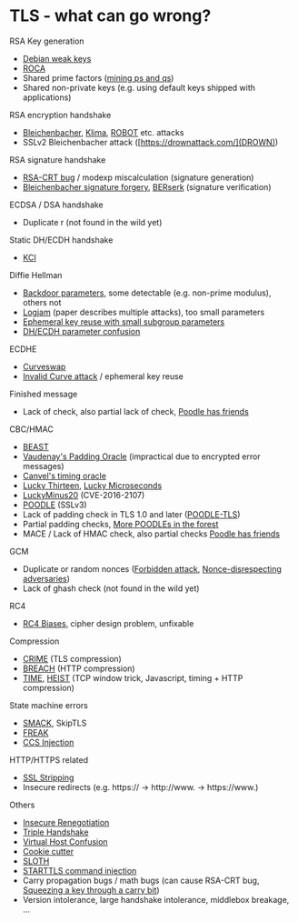 TLS - what can go wrong?
========================

RSA Key generation

 * [Debian weak keys](https://wiki.debian.org/SSLkeys)
 * [ROCA](https://crocs.fi.muni.cz/public/papers/rsa_ccs17)
 * Shared prime factors ([mining ps and qs](https://factorable.net/))
 * Shared non-private keys (e.g. using default keys shipped with applications)

RSA encryption handshake

 * [Bleichenbacher](http://archiv.infsec.ethz.ch/education/fs08/secsem/bleichenbacher98.pdf), [Klima](https://eprint.iacr.org/2003/052), [ROBOT](https://robotattack.org/) etc. attacks
 * SSLv2 Bleichenbacher attack ([https://drownattack.com/](DROWN))

RSA signature handshake

 * [RSA-CRT bug](https://securityblog.redhat.com/2015/09/02/factoring-rsa-keys-with-tls-perfect-forward-secrecy/) / modexp miscalculation (signature generation)
 * [Bleichenbacher signature forgery](https://www.ietf.org/mail-archive/web/openpgp/current/msg00999.html), [BERserk](http://www.c7zero.info/stuff/BERserk_eko10.pdf) (signature verification)

ECDSA / DSA handshake

 * Duplicate r (not found in the wild yet)

Static DH/ECDH handshake

 * [KCI](https://kcitls.org/)

Diffie Hellman

 * [Backdoor parameters](https://eprint.iacr.org/2016/644), some detectable (e.g. non-prime modulus), others not
 * [Logjam](https://weakdh.org/) (paper describes multiple attacks), too small parameters
 * [Ephemeral key reuse with small subgroup parameters](https://www.openssl.org/news/secadv/20160128.txt)
 * [DH/ECDH parameter confusion](https://www.cosic.esat.kuleuven.be/publications/article-2216.ps)

ECDHE

 * [Curveswap](https://eprint.iacr.org/2018/298.pdf)
 * [Invalid Curve attack](https://web-in-security.blogspot.com/2015/09/practical-invalid-curve-attacks.html) / ephemeral key reuse

Finished message

 * Lack of check, also partial lack of check, [Poodle has friends](https://yngve.vivaldi.net/2015/07/14/the-poodle-has-friends/)

CBC/HMAC

 * [BEAST](https://www.youtube.com/watch?v=-BjpkHCeqU0)
 * [Vaudenay's Padding Oracle](https://iacr.org/archive/eurocrypt2002/23320530/cbc02_e02d.ps) (impractical due to encrypted error messages)
 * [Canvel's timing oracle](https://www.iacr.org/cryptodb/archive/2003/CRYPTO/1069/1069.pdf)
 * [Lucky Thirteen](http://www.isg.rhul.ac.uk/tls/Lucky13.html), [Lucky Microseconds](https://eprint.iacr.org/2015/1129)
 * [LuckyMinus20](https://web-in-security.blogspot.com/2016/05/curious-padding-oracle-in-openssl-cve.html) (CVE-2016-2107)
 * [POODLE](https://www.openssl.org/~bodo/ssl-poodle.pdf) (SSLv3)
 * Lack of padding check in TLS 1.0 and later ([POODLE-TLS](https://www.imperialviolet.org/2014/12/08/poodleagain.html))
 * Partial padding checks, [More POODLEs in the forest](https://yngve.vivaldi.net/2015/07/14/there-are-more-poodles-in-the-forest/)
 * MACE / Lack of HMAC check, also partial checks [Poodle has friends](https://yngve.vivaldi.net/2015/07/14/the-poodle-has-friends/)

GCM

 * Duplicate or random nonces ([Forbidden attack](http://csrc.nist.gov/groups/ST/toolkit/BCM/documents/Joux_comments.pdf), [Nonce-disrespecting adversaries](https://github.com/nonce-disrespect/nonce-disrespect))
 * Lack of ghash check (not found in the wild yet)

RC4

 * [RC4 Biases](http://www.isg.rhul.ac.uk/tls/), cipher design problem, unfixable

Compression

 * [CRIME](https://en.wikipedia.org/wiki/CRIME) (TLS compression)
 * [BREACH](http://breachattack.com/) (HTTP compression)
 * [TIME](https://www.blackhat.com/eu-13/briefings.html#Beery), [HEIST](https://www.blackhat.com/us-16/briefings/schedule/#heist-http-encrypted-information-can-be-stolen-through-tcp-windows-3379) (TCP window trick, Javascript, timing + HTTP compression)

State machine errors

 * [SMACK](https://mitls.org/pages/attacks/SMACK), SkipTLS
 * [FREAK](https://censys.io/blog/freak)
 * [CCS Injection](http://ccsinjection.lepidum.co.jp/)

HTTP/HTTPS related

 * [SSL Stripping](https://moxie.org/software/sslstrip/)
 * Insecure redirects (e.g. https:// -> http://www. -> https://www.)

Others

 * [Insecure Renegotiation](https://tools.ietf.org/html/rfc5746)
 * [Triple Handshake](https://www.mitls.org/pages/attacks/3SHAKE)
 * [Virtual Host Confusion](https://bh.ht.vc/vhost_confusion.pdf)
 * [Cookie cutter](https://hal.inria.fr/hal-01102259/file/triple-handshakes-and-cookie-cutters-oakland14.pdf)
 * [SLOTH](https://www.mitls.org/pages/attacks/SLOTH)
 * [STARTTLS command injection](https://www.kb.cert.org/vuls/id/555316/)
 * Carry propagation bugs / math bugs (can cause RSA-CRT bug, [Squeezing a key through a carry bit](https://www.youtube.com/watch?v=HaUtPd-x7VM))
 * Version intolerance, large handshake intolerance, middlebox breakage, ...
